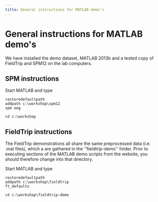 ```yaml
---
title: General instructions for MATLAB demo's
---
```


# General instructions for MATLAB demo's

We have installed the demo dataset, MATLAB 2013b and a tested copy of FieldTrip and SPM12 on the lab computers.

## SPM instructions

Start MATLAB and type

    restoredefaultpath
    addpath c:\workshop\spm12
    spm eeg

    cd c:\workshop

## FieldTrip instructions

The FieldTrip demonstrations all share the same preprocessed data (i.e. .mat files), which a are gathered in the ''fieldtrip-demo'' folder. Prior to executing sections of the MATLAB demo scripts from the website, you should therefore change into that directory.

Start MATLAB and type

    restoredefaultpath
    addpath c:\workshop\fieldtrip
    ft_defaults

    cd c:\workshop\fieldtrip-demo

